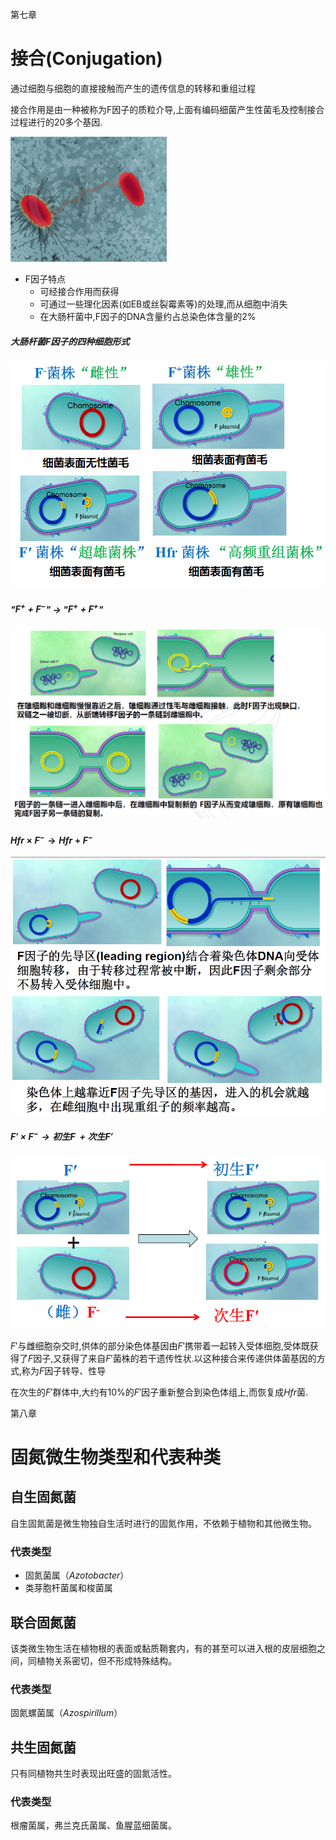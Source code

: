 第七章

# **接合(Conjugation)**

通过细胞与细胞的直接接触而产生的遗传信息的转移和重组过程

接合作用是由一种被称为F因子的质粒介导,上面有编码细菌产生性菌毛及控制接合过程进行的20多个基因.

<img src="image/image-20210621002010370.png" alt="image-20210621002010370" style="zoom: 50%;" />

+   F因子特点
    +   可经接合作用而获得
    +   可通过一些理化因素(如EB或丝裂霉素等)的处理,而从细胞中消失
    +   在大肠杆菌中,F因子的DNA含量约占总染色体含量的$2\%$

##### 大肠杆菌F因子的四种细胞形式

<img src="image/image-20210621002113937.png" alt="image-20210621002113937" style="zoom: 80%;" />

##### "$F^+ +F^-$"  $\to$ "$F^+ +F^+$"

<img src="image/image-20210621002403790.png" alt="image-20210621002403790" style="zoom:80%;" />

#### $Hfr\times F^-\to Hfr+F^-$

<img src="image/image-20210621002450441.png" alt="image-20210621002450441" style="zoom: 67%;" />

##### $F'\times F^- \to 初生F\ + 次生F'$

<img src="image/image-20210621002607818.png" alt="image-20210621002607818" style="zoom:80%;" />

$F'$与雌细胞杂交时,供体的部分染色体基因由$F'$携带着一起转入受体细胞,受体既获得了$F$因子,又获得了来自$F'$菌株的若干遗传性状.以这种接合来传递供体菌基因的方式,称为$F$因子转导、性导

在次生的$F'$群体中,大约有$10\%$的$F'$因子重新整合到染色体组上,而恢复成$Hfr$菌.

第八章

# 固氮微生物类型和代表种类

## 自生固氮菌

自生固氮菌是微生物独自生活时进行的固氮作用，不依赖于植物和其他微生物。

### 代表类型

+   固氮菌属（$Azotobacter$）
+   类芽胞杆菌属和梭菌属

## 联合固氮菌

该类微生物生活在植物根的表面或黏质鞘套内，有的甚至可以进入根的皮层细胞之间，同植物关系密切，但不形成特殊结构。

### 代表类型

固氮螺菌属（$Azospirillum$）

## 共生固氮菌

只有同植物共生时表现出旺盛的固氮活性。

### 代表类型

根瘤菌属，弗兰克氏菌属、鱼腥蓝细菌属。

